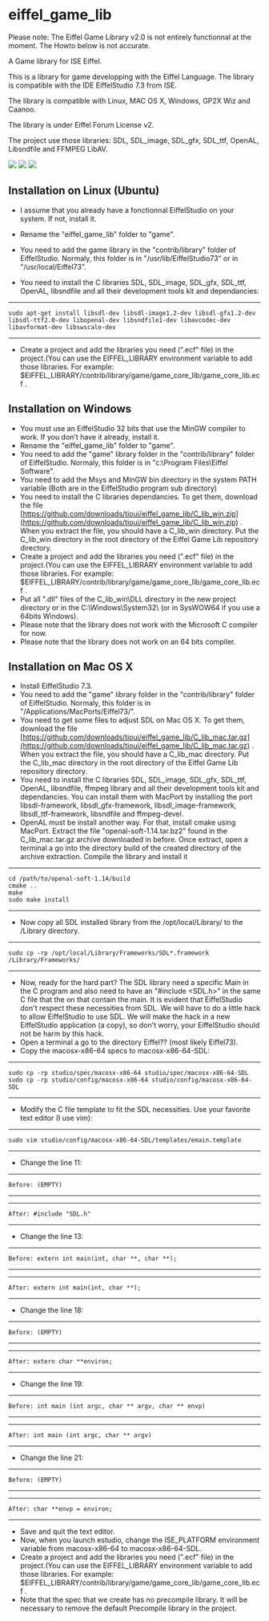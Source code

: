 eiffel_game_lib
===============

Please note: The Eiffel Game Library v2.0 is not entirely functionnal at the moment. The Howto below is not accurate.

A Game library for ISE Eiffel.

This is a library for game developping with the Eiffel Language. The library is compatible with the IDE EiffelStudio 7.3 from ISE.

The library is compatible with Linux, MAC OS X, Windows, GP2X Wiz and Caanoo.

The library is under Eiffel Forum License v2.

The project use those libraries: SDL, SDL_image, SDL_gfx, SDL_ttf, OpenAL, Libsndfile and FFMPEG LibAV.

[<img src="http://api.flattr.com/button/flattr-badge-large.png">](http://flattr.com/thing/971297/Eiffel-Game-Library)
[<img src="https://www.paypalobjects.com/en_US/i/btn/btn_donate_SM.gif">](https://www.paypal.com/cgi-bin/webscr?cmd=_donations&business=louis%40tioui%2ecom&lc=CA&item_name=Louis%20Marchand&currency_code=USD&bn=PP%2dDonationsBF%3abtn_donate_SM%2egif%3aNonHosted)
[<img src="https://www.coinbase.com/assets/buttons/donation_small-5dab7534cbb87a4ff2b44e469351ec86.png">](https://www.coinbase.com/tioui)

Installation on Linux (Ubuntu)
------------------------------

* I assume that you already have a fonctionnal EiffelStudio on your system. If not, install it.
* Rename the "eiffel_game_lib" folder to "game".
* You need to add the game library in the "contrib/library" folder of EiffelStudio. Normaly, this folder is in "/usr/lib/EiffelStudio73" or in "/usr/local/Eiffel73".

* You need to install the C libraries SDL, SDL_image, SDL_gfx, SDL_ttf, OpenAL, libsndfile and all their development tools kit and dependancies:  

***

	sudo apt-get install libsdl-dev libsdl-image1.2-dev libsdl-gfx1.2-dev libsdl-ttf2.0-dev libopenal-dev libsndfile1-dev libavcodec-dev libavformat-dev libswscale-dev  

***

* Create a project and add the libraries you need (".ecf" file) in the project.(You can use the EIFFEL_LIBRARY environment variable to add those libraries. For example: $EIFFEL_LIBRARY/contrib/library/game/game_core_lib/game_core_lib.ecf .


Installation on Windows
-----------------------

* You must use an EiffelStudio 32 bits that use the MinGW compiler to work. If you don't have it already, install it.
* Rename the "eiffel_game_lib" folder to "game".
* You need to add the "game" library folder in the "contrib/library" folder of EiffelStudio. Normaly, this folder is in "c:\Program Files\Eiffel Software\".
* You need to add the Msys and MinGW bin directory in the system PATH variable (Both are in the EiffelStudio program sub directory)
* You need to install the C libraries dependancies. To get them, download the file [https://github.com/downloads/tioui/eiffel_game_lib/C_lib_win.zip](https://github.com/downloads/tioui/eiffel_game_lib/C_lib_win.zip) . When you extract the file, you should have a C_lib_win directory. Put the C_lib_win directory in the root directory of the Eiffel Game Lib repository directory.
* Create a project and add the libraries you need (".ecf" file) in the project.(You can use the EIFFEL_LIBRARY environment variable to add those libraries. For example: $EIFFEL_LIBRARY/contrib/library/game/game_core_lib/game_core_lib.ecf .
* Put all ".dll" files of the C_lib_win\DLL directory in the new project directory or in the C:\Windows\System32\ (or in SysWOW64 if you use a 64bits Windows).
* Please note that the library does not work with the Microsoft C compiler for now.
* Please note that the library does not work on an 64 bits compiler.

Installation on Mac OS X
------------------------

* Install EiffelStudio 7.3.
* You need to add the "game" library folder in the "contrib/library" folder of EiffelStudio. Normaly, this folder is in "/Applications/MacPorts/Eiffel73/".
* You need to get some files to adjust SDL on Mac OS X. To get them, download the file [https://github.com/downloads/tioui/eiffel_game_lib/C_lib_mac.tar.gz](https://github.com/downloads/tioui/eiffel_game_lib/C_lib_mac.tar.gz) . When you extract the file, you should have a C_lib_mac directory. Put the C_lib_mac directory in the root directory of the Eiffel Game Lib repository directory.
* You need to install the C libraries SDL, SDL_image, SDL_gfx, SDL_ttf, OpenAL, libsndfile, ffmpeg library and all their development tools kit and dependancies. You can install them with MacPort by installing the port libsdl-framework, libsdl_gfx-framework, libsdl_image-framework, libsdl_ttf-framework, libsndfile and ffmpeg-devel.
* OpenAL must be install another way. For that, install cmake using MacPort. Extract the file "openal-soft-1.14.tar.bz2" found in the C_lib_mac.tar.gz archive downloaded in before. Once extract, open a terminal a go into the directory build of the created directory of the archive extraction. Compile the library and install it


***

    cd /path/to/openal-soft-1.14/build
    cmake ..
    make
    sudo make install

***

* Now copy all SDL installed library from the /opt/local/Library/ to the /Library directory.

***

    sudo cp -rp /opt/local/Library/Frameworks/SDL*.framework /Library/Frameworks/

***

* Now, ready for the hard part? The SDL library need a specific Main in the C program and also need to have an "#include <SDL.h>" in the same C file that the on that contain the main. It is evident that EiffelStudio don't respect these necessities from SDL. We will have to do a little hack to allow EiffelStudio to use SDL. We will make the hack in a new EiffelStudio application (a copy), so don't worry, your EiffelStudio should not be harm by this hack.
* Open a terminal a go to the directory Eiffel?? (most likely Eiffel73).
* Copy the macosx-x86-64 specs to macosx-x86-64-SDL:

***

    sudo cp -rp studio/spec/macosx-x86-64 studio/spec/macosx-x86-64-SDL
    sudo cp -rp studio/config/macosx-x86-64 studio/config/macosx-x86-64-SDL

***

* Modify the C file template to fit the SDL necessities. Use your favorite text editor (I use vim):

***

    sudo vim studio/config/macosx-x86-64-SDL/templates/emain.template

***

* Change the line 11:

***

    Before: (EMPTY)

***

***

    After: #include "SDL.h"

***

* Change the line 13:

***

    Before: extern int main(int, char **, char **);

***

***

    After: extern int main(int, char **);

***

* Change the line 18:

***

    Before: (EMPTY)

***

***

    After: extern char **environ;

***

* Change the line 19:

***

    Before: int main (int argc, char ** argv, char ** envp)

***

***

    After: int main (int argc, char ** argv)

***

* Change the line 21:

***

    Before: (EMPTY)

***

***

    After: char **envp = environ;

***

* Save and quit the text editor.
* Now, when you launch estudio, change the ISE_PLATFORM environment variable from macosx-x86-64 to macosx-x86-64-SDL.
* Create a project and add the libraries you need (".ecf" file) in the project.(You can use the EIFFEL_LIBRARY environment variable to add those libraries. For example: $EIFFEL_LIBRARY/contrib/library/game/game_core_lib/game_core_lib.ecf .
* Note that the spec that we create has no precompile library. It will be necessary to remove the default Precompile library in the project.

